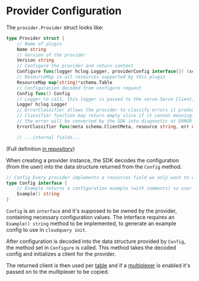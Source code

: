 # Provider Configuration

The `provider.Provider` struct looks like:

```go
type Provider struct {
	// Name of plugin
	Name string
	// Version of the provider
	Version string
	// Configure the provider and return context
	Configure func(logger hclog.Logger, providerConfig interface{}) (schema.ClientMeta, error)
	// ResourceMap is all resources supported by this plugin
	ResourceMap map[string]*schema.Table
	// Configuration decoded from configure request
	Config func() Config
	// Logger to call, this logger is passed to the serve.Serve Client, if not define Serve will create one instead.
	Logger hclog.Logger
	// ErrorClassifier allows the provider to classify errors it produces during table execution, and return them as diagnostics to the user.
	// Classifier function may return empty slice if it cannot meaningfully convert the error into diagnostics. In this case
	// the error will be converted by the SDK into diagnostic at ERROR level and RESOLVING type.
	ErrorClassifier func(meta schema.ClientMeta, resource string, err error) []diag.Diagnostic

	// ...internal fields...
```

(Full definition [in repository](https://github.com/cloudquery/cq-provider-sdk/blob/main/provider/provider.go))

When creating a provider instance, the SDK decodes the configuration (from the user) into the data structure returned from the `Config` method.

```go
// Config Every provider implements a resources field we only want to extract that in fetch execution
type Config interface {
	// Example returns a configuration example (with comments) so user clients can generate an example config
	Example() string
}
```

`Config` is an `interface` and it's supposed to be owned by the provider, containing necessary configuration values.
The interface requires an `Example() string` method to be implemented, to generate an example config to use in `cloudquery init`.

After configuration is decoded into the data structure provided by `Config`, the method set in `Configure` is called.
This method takes the decoded config and initializes a client for the provider.

The returned client is then used per [table](../table/overview) and if a [multiplexer](../table/multiplexer-and-deletefilter) is enabled it's passed on to the multiplexer to be copied.
